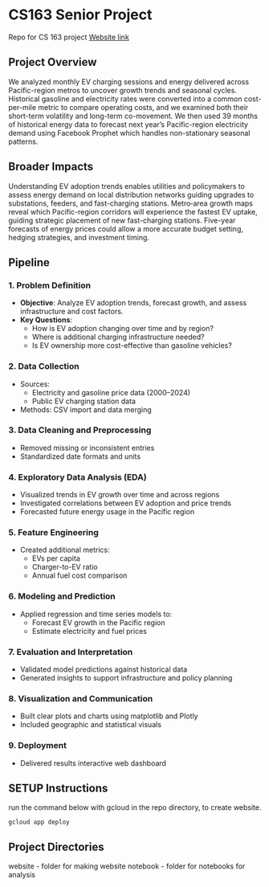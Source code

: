 # CS163 Senior Project
 Repo for CS 163 project
 [Website link](https://evenergy163.uw.r.appspot.com)

 ## Project Overview

 We analyzed monthly EV charging sessions and energy delivered across Pacific-region metros to uncover growth trends and seasonal cycles. Historical gasoline and electricity rates were converted into a common cost-per-mile metric to compare operating costs, and we examined both their short-term volatility and long-term co-movement. We then used 39 months of historical energy data to forecast next year’s Pacific-region electricity demand using Facebook Prophet which handles non-stationary seasonal patterns.

## Broader Impacts

Understanding EV adoption trends enables utilities and policymakers to assess energy demand on local distribution networks guiding upgrades to substations, feeders, and fast-charging stations. Metro‐area growth maps reveal which Pacific-region corridors will experience the fastest EV uptake, guiding strategic placement of new fast-charging stations. Five-year forecasts of energy prices could allow a more accurate budget setting, hedging strategies, and investment timing.

## Pipeline

### 1. Problem Definition
- **Objective**: Analyze EV adoption trends, forecast growth, and assess infrastructure and cost factors.
- **Key Questions**:
  - How is EV adoption changing over time and by region?
  - Where is additional charging infrastructure needed?
  - Is EV ownership more cost-effective than gasoline vehicles?

### 2. Data Collection
- Sources:
  - Electricity and gasoline price data (2000–2024)
  - Public EV charging station data
- Methods: CSV import and data merging

### 3. Data Cleaning and Preprocessing
- Removed missing or inconsistent entries
- Standardized date formats and units

### 4. Exploratory Data Analysis (EDA)
- Visualized trends in EV growth over time and across regions
- Investigated correlations between EV adoption and price trends
- Forecasted future energy usage in the Pacific region

### 5. Feature Engineering
- Created additional metrics:
  - EVs per capita
  - Charger-to-EV ratio
  - Annual fuel cost comparison

### 6. Modeling and Prediction
- Applied regression and time series models to:
  - Forecast EV growth in the Pacific region
  - Estimate electricity and fuel prices

### 7. Evaluation and Interpretation
- Validated model predictions against historical data
- Generated insights to support infrastructure and policy planning

### 8. Visualization and Communication
- Built clear plots and charts using matplotlib and Plotly
- Included geographic and statistical visuals

### 9. Deployment
- Delivered results interactive web dashboard

## SETUP Instructions

run the command below with gcloud in the repo directory, to create website.
```
gcloud app deploy
```

## Project Directories

website - folder for making website
notebook - folder for notebooks for analysis
